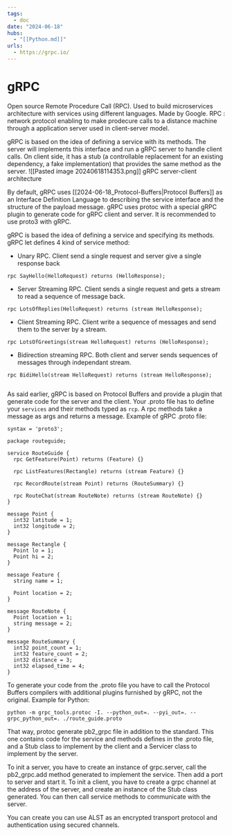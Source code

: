 ```yaml
---
tags:
  - doc
date: "2024-06-18"
hubs:
  - "[[Python.md]]"
urls:
  - https://grpc.io/
---
```


# gRPC 

Open source Remote Procedure Call (RPC). Used to build microservices architecture with services using different languages. Made by Google.
RPC : network protocol enabling to make prodecure calls to a distance machine through a application server used in client-server model.

gRPC is based on the idea of defining a service with its methods. The server will implements this interface and run a gRPC server to handle client calls.
On client side, it has a stub (a controllable replacement for an existing dependency, a fake implementation) that provides the same method as the server.
![[Pasted image 20240618114353.png]]
gRPC server-client architecture

By default, gRPC uses [[2024-06-18_Protocol-Buffers|Protocol Buffers]] as an Interface Definition Language to describing the
service interface and the structure of the payload message. gRPC uses protoc with a special
gRPC plugin to generate code for gRPC client and server. It is recommended to use proto3 with
gRPC.

gRPC is based the idea of defining a service and specifying its methods. gRPC let defines 4 kind of service method:
- Unary RPC. Client send a single request and server give a single response back
```
rpc SayHello(HelloRequest) returns (HelloResponse);

```
- Server Streaming RPC. Client sends a single request and gets a stream to read a sequence of message back.
```
rpc LotsOfReplies(HelloRequest) returns (stream HelloResponse);

```
- Client Streaming RPC. Client write a sequence of messages and send them to the server by a stream.
```
rpc LotsOfGreetings(stream HelloRequest) returns (HelloResponse);

```
- Bidirection streaming RPC. Both client and server sends sequences of messages through independant stream.
```
rpc BidiHello(stream HelloRequest) returns (stream HelloResponse);
 
```

As said earlier, gRPC is based on Protocol Buffers and provide a plugin that generate code for the server and the client.
Your .proto file has to define your ```services``` and their methods typed as ```rcp```. A rpc methods take a message as args and returns a message.
Example of gRPC .proto file:

```
syntax = 'proto3';

package routeguide;

service RouteGuide {
  rpc GetFeature(Point) returns (Feature) {}

  rpc ListFeatures(Rectangle) returns (stream Feature) {}

  rpc RecordRoute(stream Point) returns (RouteSummary) {}

  rpc RouteChat(stream RouteNote) returns (stream RouteNote) {}
}

message Point {
  int32 latitude = 1;
  int32 longitude = 2;
}

message Rectangle {
  Point lo = 1;
  Point hi = 2;
}

message Feature {
  string name = 1;

  Point location = 2;
}

message RouteNote {
  Point location = 1;
  string message = 2;
}

message RouteSummary {
  int32 point_count = 1;
  int32 feature_count = 2;
  int32 distance = 3;
  int32 elapsed_time = 4;
}
```

To generate your code from the .proto file you have to call the Protocol Buffers compilers with additional plugins furnished by gRPC, not the original.
Example for Python:
```
python -m grpc_tools.protoc -I. --python_out=. --pyi_out=. --grpc_python_out=. ./route_guide.proto
```

That way, protoc generate pb2_grpc file in addition to the standard. This one contains code for the service and methods defines in the .proto file,
and a Stub class to implement by the client and a Servicer class to implement by the server.


To init a server, you have to create an instance of grpc.server, call the pb2_grpc.add method generated to implement the service. Then add
a port to server and start it.
To init a client, you have to create a grpc channel at the address of the server, and create an instance of the Stub class generated. You can
then call service methods to communicate with the server. 

You can create you can use ALST as an encrypted transport protocol and authentication using secured channels.
